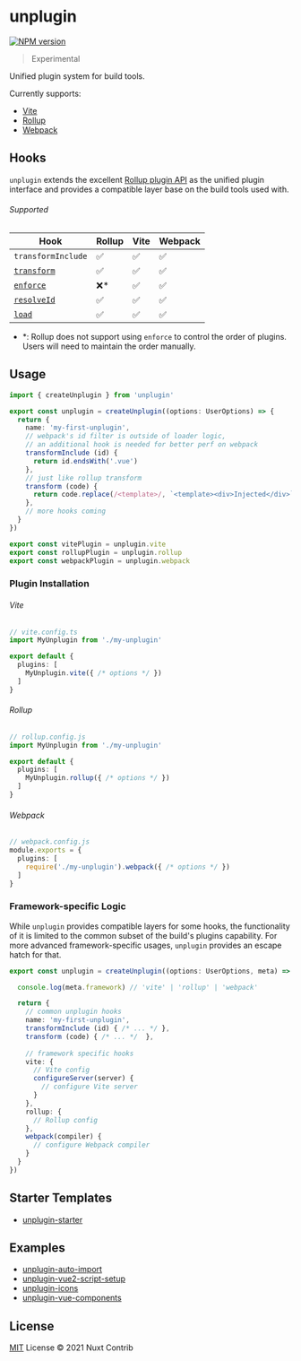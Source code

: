 # unplugin

[![NPM version](https://img.shields.io/npm/v/unplugin?color=a1b858&label=)](https://www.npmjs.com/package/unplugin)

> Experimental

Unified plugin system for build tools.

Currently supports:
- [Vite](https://vitejs.dev/)
- [Rollup](https://rollupjs.org/)
- [Webpack](https://webpack.js.org/)

## Hooks

`unplugin` extends the excellent [Rollup plugin API](https://rollupjs.org/guide/en/#plugins-overview) as the unified plugin interface and provides a compatible layer base on the build tools used with.

###### Supported

| Hook | Rollup | Vite | Webpack |
| ---- | ------ | ---- | ------- |
| `transformInclude` | ✅ | ✅ | ✅ |
| [`transform`](https://rollupjs.org/guide/en/#transformers) | ✅ | ✅ | ✅ |
| [`enforce`](https://rollupjs.org/guide/en/#enforce) | ❌* | ✅ | ✅ |
| [`resolveId`](https://rollupjs.org/guide/en/#resolveid) | ✅ | ✅ | ✅ |
| [`load`](https://rollupjs.org/guide/en/#load) | ✅ | ✅ | ✅ |

- *: Rollup does not support using `enforce` to control the order of plugins. Users will need to maintain the order manually.

## Usage

```ts
import { createUnplugin } from 'unplugin'

export const unplugin = createUnplugin((options: UserOptions) => {
  return {
    name: 'my-first-unplugin',
    // webpack's id filter is outside of loader logic,
    // an additional hook is needed for better perf on webpack
    transformInclude (id) {
      return id.endsWith('.vue')
    },
    // just like rollup transform
    transform (code) {
      return code.replace(/<template>/, `<template><div>Injected</div>`)
    },
    // more hooks coming
  }
})

export const vitePlugin = unplugin.vite
export const rollupPlugin = unplugin.rollup
export const webpackPlugin = unplugin.webpack
```

### Plugin Installation

###### Vite

```ts
// vite.config.ts
import MyUnplugin from './my-unplugin'

export default {
  plugins: [
    MyUnplugin.vite({ /* options */ })
  ]
}
```

###### Rollup

```ts
// rollup.config.js
import MyUnplugin from './my-unplugin'

export default {
  plugins: [
    MyUnplugin.rollup({ /* options */ })
  ]
}
```

###### Webpack

```ts
// webpack.config.js
module.exports = {
  plugins: [
    require('./my-unplugin').webpack({ /* options */ })
  ]
}
```

### Framework-specific Logic

While `unplugin` provides compatible layers for some hooks, the functionality of it is limited to the common subset of the build's plugins capability. For more advanced framework-specific usages, `unplugin` provides an escape hatch for that.

```ts
export const unplugin = createUnplugin((options: UserOptions, meta) => {

  console.log(meta.framework) // 'vite' | 'rollup' | 'webpack'

  return {
    // common unplugin hooks
    name: 'my-first-unplugin',
    transformInclude (id) { /* ... */ },
    transform (code) { /* ... */  },
    
    // framework specific hooks
    vite: {
      // Vite config
      configureServer(server) {
        // configure Vite server
      }
    },
    rollup: {
      // Rollup config
    },
    webpack(compiler) {
      // configure Webpack compiler
    }
  }
})
```

## Starter Templates

- [unplugin-starter](https://github.com/antfu/unplugin-starter)

## Examples

- [unplugin-auto-import](https://github.com/antfu/unplugin-auto-import)
- [unplugin-vue2-script-setup](https://github.com/antfu/unplugin-vue2-script-setup)
- [unplugin-icons](https://github.com/antfu/unplugin-icons)
- [unplugin-vue-components](https://github.com/antfu/unplugin-vue-components)

## License

[MIT](./LICENSE) License © 2021 Nuxt Contrib
